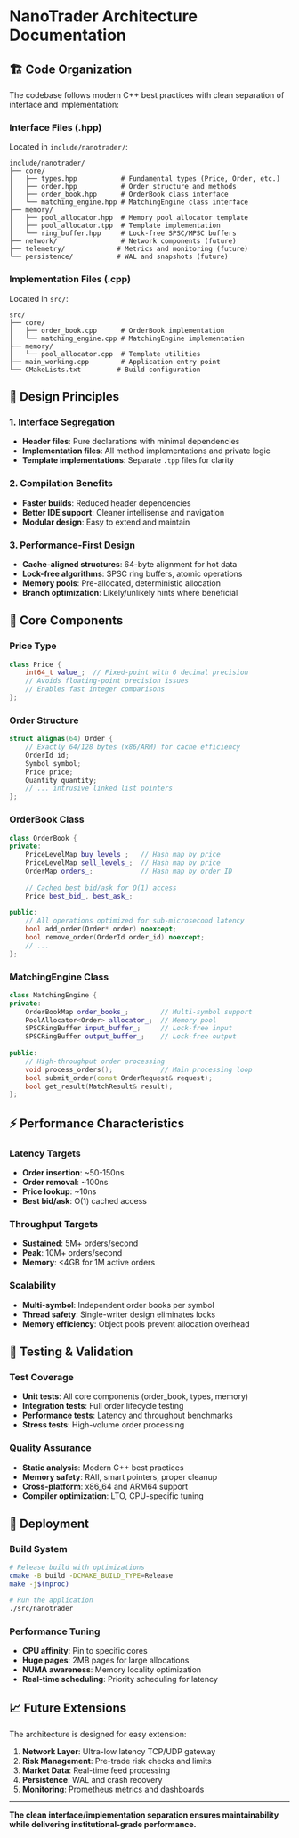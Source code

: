 # NanoTrader Architecture Documentation

## 🏗️ **Code Organization**

The codebase follows modern C++ best practices with clean separation of interface and implementation:

### **Interface Files (.hpp)**
Located in `include/nanotrader/`:

```
include/nanotrader/
├── core/
│   ├── types.hpp           # Fundamental types (Price, Order, etc.)
│   ├── order.hpp           # Order structure and methods
│   ├── order_book.hpp      # OrderBook class interface
│   └── matching_engine.hpp # MatchingEngine class interface
├── memory/
│   ├── pool_allocator.hpp  # Memory pool allocator template
│   ├── pool_allocator.tpp  # Template implementation
│   └── ring_buffer.hpp     # Lock-free SPSC/MPSC buffers
├── network/                # Network components (future)
├── telemetry/             # Metrics and monitoring (future)
└── persistence/           # WAL and snapshots (future)
```

### **Implementation Files (.cpp)**
Located in `src/`:

```
src/
├── core/
│   ├── order_book.cpp      # OrderBook implementation
│   └── matching_engine.cpp # MatchingEngine implementation
├── memory/
│   └── pool_allocator.cpp  # Template utilities
├── main_working.cpp        # Application entry point
└── CMakeLists.txt         # Build configuration
```

## 🎯 **Design Principles**

### **1. Interface Segregation**
- **Header files**: Pure declarations with minimal dependencies
- **Implementation files**: All method implementations and private logic
- **Template implementations**: Separate `.tpp` files for clarity

### **2. Compilation Benefits**
- **Faster builds**: Reduced header dependencies
- **Better IDE support**: Cleaner intellisense and navigation
- **Modular design**: Easy to extend and maintain

### **3. Performance-First Design**
- **Cache-aligned structures**: 64-byte alignment for hot data
- **Lock-free algorithms**: SPSC ring buffers, atomic operations
- **Memory pools**: Pre-allocated, deterministic allocation
- **Branch optimization**: Likely/unlikely hints where beneficial

## 🔧 **Core Components**

### **Price Type**
```cpp
class Price {
    int64_t value_;  // Fixed-point with 6 decimal precision
    // Avoids floating-point precision issues
    // Enables fast integer comparisons
};
```

### **Order Structure** 
```cpp
struct alignas(64) Order {
    // Exactly 64/128 bytes (x86/ARM) for cache efficiency
    OrderId id;
    Symbol symbol;
    Price price;
    Quantity quantity;
    // ... intrusive linked list pointers
};
```

### **OrderBook Class**
```cpp
class OrderBook {
private:
    PriceLevelMap buy_levels_;   // Hash map by price
    PriceLevelMap sell_levels_;  // Hash map by price
    OrderMap orders_;            // Hash map by order ID
    
    // Cached best bid/ask for O(1) access
    Price best_bid_, best_ask_;
    
public:
    // All operations optimized for sub-microsecond latency
    bool add_order(Order* order) noexcept;
    bool remove_order(OrderId order_id) noexcept;
    // ...
};
```

### **MatchingEngine Class**
```cpp
class MatchingEngine {
private:
    OrderBookMap order_books_;        // Multi-symbol support
    PoolAllocator<Order> allocator_;  // Memory pool
    SPSCRingBuffer input_buffer_;     // Lock-free input
    SPSCRingBuffer output_buffer_;    // Lock-free output
    
public:
    // High-throughput order processing
    void process_orders();            // Main processing loop
    bool submit_order(const OrderRequest& request);
    bool get_result(MatchResult& result);
};
```

## ⚡ **Performance Characteristics**

### **Latency Targets**
- **Order insertion**: ~50-150ns
- **Order removal**: ~100ns  
- **Price lookup**: ~10ns
- **Best bid/ask**: O(1) cached access

### **Throughput Targets**
- **Sustained**: 5M+ orders/second
- **Peak**: 10M+ orders/second  
- **Memory**: <4GB for 1M active orders

### **Scalability**
- **Multi-symbol**: Independent order books per symbol
- **Thread safety**: Single-writer design eliminates locks
- **Memory efficiency**: Object pools prevent allocation overhead

## 🧪 **Testing & Validation**

### **Test Coverage**
- **Unit tests**: All core components (order_book, types, memory)
- **Integration tests**: Full order lifecycle testing
- **Performance tests**: Latency and throughput benchmarks
- **Stress tests**: High-volume order processing

### **Quality Assurance**
- **Static analysis**: Modern C++ best practices
- **Memory safety**: RAII, smart pointers, proper cleanup
- **Cross-platform**: x86_64 and ARM64 support
- **Compiler optimization**: LTO, CPU-specific tuning

## 🚀 **Deployment**

### **Build System**
```bash
# Release build with optimizations
cmake -B build -DCMAKE_BUILD_TYPE=Release
make -j$(nproc)

# Run the application
./src/nanotrader
```

### **Performance Tuning**
- **CPU affinity**: Pin to specific cores
- **Huge pages**: 2MB pages for large allocations
- **NUMA awareness**: Memory locality optimization
- **Real-time scheduling**: Priority scheduling for latency

## 📈 **Future Extensions**

The architecture is designed for easy extension:

1. **Network Layer**: Ultra-low latency TCP/UDP gateway
2. **Risk Management**: Pre-trade risk checks and limits  
3. **Market Data**: Real-time feed processing
4. **Persistence**: WAL and crash recovery
5. **Monitoring**: Prometheus metrics and dashboards

---

**The clean interface/implementation separation ensures maintainability while delivering institutional-grade performance.**